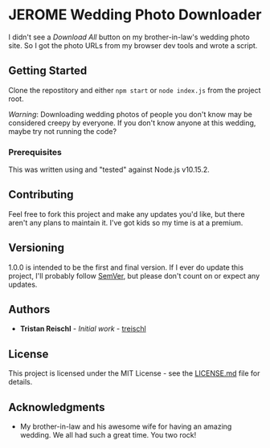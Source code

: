# JEROME Wedding Photo Downloader

I didn't see a *Download All* button on my brother-in-law's wedding photo site. So I got the photo URLs from my browser dev tools and wrote a script.

## Getting Started

Clone the repostitory and either `npm start` or `node index.js` from the project root.

*Warning*: Downloading wedding photos of people you don't know may be considered creepy by everyone. If you don't know anyone at this wedding, maybe try not running the code?

### Prerequisites

This was written using and "tested" against Node.js v10.15.2.

## Contributing

Feel free to fork this project and make any updates you'd like, but there aren't any plans to maintain it. I've got kids so my time is at a premium.

## Versioning

1.0.0 is intended to be the first and final version. If I ever do update this project, I'll probably follow [SemVer](http://semver.org/), but please don't count on or expect any updates. 

## Authors

* **Tristan Reischl** - *Initial work* - [treischl](https://github.com/treischl)

## License

This project is licensed under the MIT License - see the [LICENSE.md](LICENSE.md) file for details.

## Acknowledgments

* My brother-in-law and his awesome wife for having an amazing wedding. We all had such a great time. You two rock!

